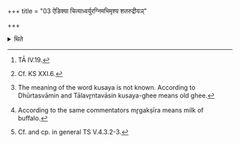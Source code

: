 +++
title = "03 ऐडिक्या चित्याध्वर्युरग्निमभिमृश्य शतरुद्रीयञ्"

+++

<details><summary>थिते</summary>

3. Having touched the Fire (-altar-building) with the section called) Aiḍikī (layer)[^1], standing with his face to the north,[^2] (the Adhvaryu) offers the Śatarudriya with Jartila-gruel or Gavīdhuka-gruel or Jartilas or coarse flour of Gavidhukas or with Kusaya-ghee[^3] or goat-milk or buffalo-milk[^4] by means of a leaf of Arka(-tree).[^5] (He does so) on the western corner of the left wing or on the Vikarṇī or on the naturally perforated stone. Or he offers while moving around (the altar keeping it to is right).   

[^1]: TĀ IV.19.  

[^2]: Cf. KS XXI.6.  

[^3]: The meaning of the word kusaya is not known. According to 
Dhūrtasvāmin and Tālavr̥ntavāsin kusaya-ghee means old ghee.  

[^4]: According to the same commentators mr̥gakṣīra means milk of buffalo.   

[^5]: Cf. and cp. in general TS V.4.3.2-3.  
</details>
